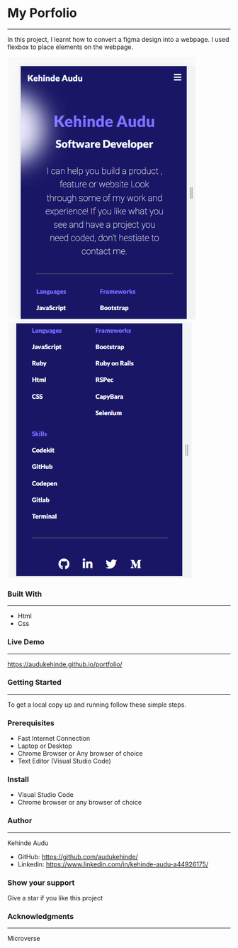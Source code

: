 # My Porfolio
---
In this project, I learnt how to convert a figma design into a webpage. I used flexbox to place elements on the webpage. 

![project image](https://github.com/audukehinde/portfolio/blob/menubranch/img/portfolio%20mobile.PNG)
![project image](https://github.com/audukehinde/portfolio/blob/menubranch/img/portfolio%20mobile2.PNG)

### Built With
---
* Html
* Css

### Live Demo
---
https://audukehinde.github.io/portfolio/

### Getting Started
---
To get a local copy up and running follow these simple steps.

### Prerequisites
* Fast Internet Connection
* Laptop or Desktop
* Chrome Browser or Any browser of choice
* Text Editor (Visual Studio Code)

### Install
* Visual Studio Code
* Chrome browser or any browser of choice

### Author
---
Kehinde Audu
* GitHub: https://github.com/audukehinde/
* Linkedin: https://www.linkedin.com/in/kehinde-audu-a44926175/

### Show your support
Give a star if you like this project

### Acknowledgments
---
Microverse


